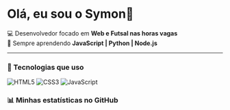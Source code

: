 # Olá, eu sou o Symon👋

💻 Desenvolvedor focado em **Web e Futsal nas horas vagas**  
🚀 Sempre aprendendo **JavaScript | Python | Node.js**  

---

### 🚀 Tecnologias que uso

![HTML5](https://img.shields.io/badge/HTML5-E34F26?style=for-the-badge&logo=html5&logoColor=white)
![CSS3](https://img.shields.io/badge/CSS3-1572B6?style=for-the-badge&logo=css3&logoColor=white)
![JavaScript](https://img.shields.io/badge/JavaScript-323330?style=for-the-badge&logo=javascript&logoColor=F7DF1E)

### 📊 Minhas estatísticas no GitHub
